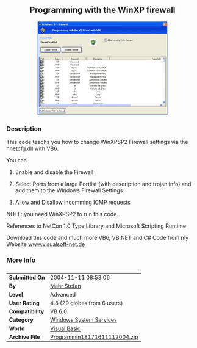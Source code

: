 ﻿<div align="center">

## Programming with the WinXP firewall

<img src="PIC20041111852409055.gif">
</div>

### Description

This code teachs you how to change WinXPSP2 Firewall settings via the hnetcfg.dll with VB6.

You can

1) Enable and disable the Firewall

2) Select Ports from a large Portlist (with description and trojan info) and add them to the Windows Firewall Settings

3) Allow and Disallow incomming ICMP requests

NOTE: you need WinXPSP2 to run this code.

References to NetCon 1.0 Type Library and Microsoft Scripting Runtime

Download this code and much more VB6, VB.NET and C# Code from my Website www.visualsoft-net.de
 
### More Info
 


<span>             |<span>
---                |---
**Submitted On**   |2004-11-11 08:53:06
**By**             |[Mähr Stefan](https://github.com/Planet-Source-Code/PSCIndex/blob/master/ByAuthor/m-hr-stefan.md)
**Level**          |Advanced
**User Rating**    |4.8 (29 globes from 6 users)
**Compatibility**  |VB 6\.0
**Category**       |[Windows System Services](https://github.com/Planet-Source-Code/PSCIndex/blob/master/ByCategory/windows-system-services__1-35.md)
**World**          |[Visual Basic](https://github.com/Planet-Source-Code/PSCIndex/blob/master/ByWorld/visual-basic.md)
**Archive File**   |[Programmin18171611112004\.zip](https://github.com/Planet-Source-Code/m-hr-stefan-programming-with-the-winxp-firewall__1-57199/archive/master.zip)








